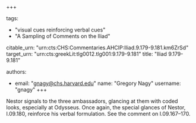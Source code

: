 +++

tags:
- "visual cues reinforcing verbal cues"
- "A Sampling of Comments on the Iliad"

citable_urn: "urn:cts:CHS:Commentaries.AHCIP:Iliad.9.179-9.181.km6ZrSd"
target_urn: "urn:cts:greekLit:tlg0012.tlg001:9.179-9.181"
title: "Iliad 9.179-9.181"

authors:
- email: "gnagy@chs.harvard.edu"
  name: "Gregory Nagy"
  username: "gnagy"
+++

<p>Nestor signals to the three ambassadors, glancing at them with coded looks, especially at Odysseus. Once again, the special glances of Nestor, I.09.180, reinforce his verbal formulation. See the comment on I.09.167–170.  </p>